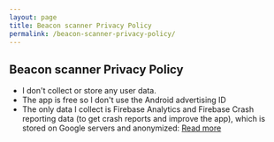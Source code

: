 ```yaml
---
layout: page
title: Beacon scanner Privacy Policy
permalink: /beacon-scanner-privacy-policy/
---
```


## Beacon scanner Privacy Policy ##

 - I don't collect or store any user data.
 - The app is free so I don't use the Android advertising ID
 - The only data I collect is Firebase Analytics and Firebase Crash reporting data (to get crash reports and improve the app), which is stored on Google servers and anonymized: [Read more](https://firebase.google.com/terms/analytics/)
